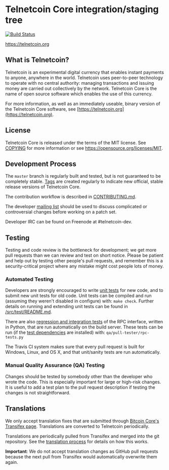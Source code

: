 Telnetcoin Core integration/staging tree
=====================================

[![Build Status](https://travis-ci.org/minblock/telnetcoin.svg?branch=master)](https://travis-ci.org/minblock/telnetcoin)

https://telnetcoin.org

What is Telnetcoin?
----------------

Telnetcoin is an experimental digital currency that enables instant payments to
anyone, anywhere in the world. Telnetcoin uses peer-to-peer technology to operate
with no central authority: managing transactions and issuing money are carried
out collectively by the network. Telnetcoin Core is the name of open source
software which enables the use of this currency.

For more information, as well as an immediately useable, binary version of
the Telnetcoin Core software, see [https://telnetcoin.org](https://telnetcoin.org).

License
-------

Telnetcoin Core is released under the terms of the MIT license. See [COPYING](COPYING) for more
information or see https://opensource.org/licenses/MIT.

Development Process
-------------------

The `master` branch is regularly built and tested, but is not guaranteed to be
completely stable. [Tags](https://github.com/minblock/telnetcoin/tags) are created
regularly to indicate new official, stable release versions of Telnetcoin Core.

The contribution workflow is described in [CONTRIBUTING.md](CONTRIBUTING.md).

The developer [mailing list](https://groups.google.com/forum/#!forum/telnetcoin-dev)
should be used to discuss complicated or controversial changes before working
on a patch set.

Developer IRC can be found on Freenode at #telnetcoin-dev.

Testing
-------

Testing and code review is the bottleneck for development; we get more pull
requests than we can review and test on short notice. Please be patient and help out by testing
other people's pull requests, and remember this is a security-critical project where any mistake might cost people
lots of money.

### Automated Testing

Developers are strongly encouraged to write [unit tests](src/test/README.md) for new code, and to
submit new unit tests for old code. Unit tests can be compiled and run
(assuming they weren't disabled in configure) with: `make check`. Further details on running
and extending unit tests can be found in [/src/test/README.md](/src/test/README.md).

There are also [regression and integration tests](/qa) of the RPC interface, written
in Python, that are run automatically on the build server.
These tests can be run (if the [test dependencies](/qa) are installed) with: `qa/pull-tester/rpc-tests.py`

The Travis CI system makes sure that every pull request is built for Windows, Linux, and OS X, and that unit/sanity tests are run automatically.

### Manual Quality Assurance (QA) Testing

Changes should be tested by somebody other than the developer who wrote the
code. This is especially important for large or high-risk changes. It is useful
to add a test plan to the pull request description if testing the changes is
not straightforward.

Translations
------------

We only accept translation fixes that are submitted through [Bitcoin Core's Transifex page](https://www.transifex.com/projects/p/bitcoin/).
Translations are converted to Telnetcoin periodically.

Translations are periodically pulled from Transifex and merged into the git repository. See the
[translation process](doc/translation_process.md) for details on how this works.

**Important**: We do not accept translation changes as GitHub pull requests because the next
pull from Transifex would automatically overwrite them again.
